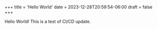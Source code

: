 +++
title = 'Hello World'
date = 2023-12-28T20:59:54-06:00
draft = false
+++

Hello World! This is a test of CI/CD update.